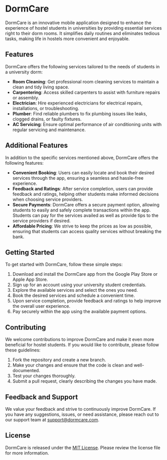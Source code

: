 # DormCare

DormCare is an innovative mobile application designed to enhance the experience of hostel students in universities by providing essential services right to their dorm rooms. It simplifies daily routines and eliminates tedious tasks, making life in hostels more convenient and enjoyable.

## Features

DormCare offers the following services tailored to the needs of students in a university dorm:

- **Room Cleaning**: Get professional room cleaning services to maintain a clean and tidy living space.
- **Carpentering**: Access skilled carpenters to assist with furniture repairs or assembly.
- **Electrician**: Hire experienced electricians for electrical repairs, installations, or troubleshooting.
- **Plumber**: Find reliable plumbers to fix plumbing issues like leaks, clogged drains, or faulty fixtures.
- **AC Servicing**: Ensure optimal performance of air conditioning units with regular servicing and maintenance.

## Additional Features

In addition to the specific services mentioned above, DormCare offers the following features:

- **Convenient Booking**: Users can easily locate and book their desired services through the app, ensuring a seamless and hassle-free experience.
- **Feedback and Ratings**: After service completion, users can provide feedback and ratings, helping other students make informed decisions when choosing service providers.
- **Secure Payments**: DormCare offers a secure payment option, allowing students to easily and safely complete transactions within the app. Students can pay for the services availed as well as provide tips to the service providers if desired.
- **Affordable Pricing**: We strive to keep the prices as low as possible, ensuring that students can access quality services without breaking the bank.

## Getting Started

To get started with DormCare, follow these simple steps:

1. Download and install the DormCare app from the Google Play Store or Apple App Store.
2. Sign up for an account using your university student credentials.
3. Explore the available services and select the ones you need.
4. Book the desired services and schedule a convenient time.
5. Upon service completion, provide feedback and ratings to help improve the overall user experience.
6. Pay securely within the app using the available payment options.

## Contributing

We welcome contributions to improve DormCare and make it even more beneficial for hostel students. If you would like to contribute, please follow these guidelines:

1. Fork the repository and create a new branch.
2. Make your changes and ensure that the code is clean and well-documented.
3. Test your changes thoroughly.
4. Submit a pull request, clearly describing the changes you have made.

## Feedback and Support

We value your feedback and strive to continuously improve DormCare. If you have any suggestions, issues, or need assistance, please reach out to our support team at support@dormcare.com.

## License

DormCare is released under the [MIT License](https://opensource.org/licenses/MIT). Please review the license file for more information.
